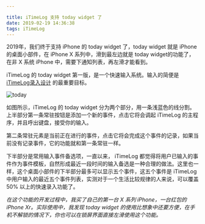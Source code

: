 ```yaml
---

title: iTimeLog 支持 today widget 了
date: 2019-02-19 14:36:38
tags: iTimeLog
---
```

2019年，我们终于支持 iPhone 的 today widget 了，today widget 就是 iPhone 的桌面小部件，在 iPhone X 系列中，滑到最左边就是 today widget的功能了，在非 X 系统 iPhone 中，需要下通知列表，再左滑才能看到。

iTimeLog 的 today widget 第一版，是一个快速输入系统。输入的简便是 [iTimeLog录入设计](http://laihj.me/2017/12/08/input/) 的最重要目标。

![today](http://d2rv2oa7v3ohqh.cloudfront.net/itimelog/today_widget.jpg)

如图所示，iTimeLog 的  today widget 分为两个部分，用一条浅蓝色的线分割。上半部分第一条常驻按钮是添加一个新的事件，点击它将会调起 iTimeLog 的主程序，并且呼出键盘，接受你的输入。

第二条常驻元素是当前正在进行的事件，点击它将会完成这个事件的记录，如果当前没有记录事件，它的功能就和第一条常驻一样。

下半部分是常用输入事件备选项，一直以来， iTimeLog 都觉得将用户已输入的事件作为事件模板，自然形成最近一段时间的输入备选是一种合理的做法。这里也一样，这个桌面小部件的下半部分最多可以显示五个事件，这五个事件是 iTimeLog 中用户输入的最近五个事件列表，实测对于一个生活比较规律的人来说，可以覆盖 50% 以上的快速录入功能了。

*在这个功能的开发过程中，我买了自己的第一台 X 系列 iPhone，一台红包的 iPhone Xr。实际使用中，我发现 today widget 的使用比想象中还要方便，在手机不解锁的情况下，你也可以在锁屏界面直接左滑使用这个功能。*


